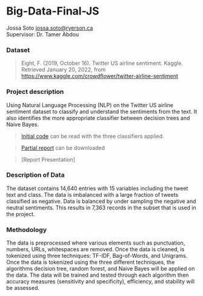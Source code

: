 # Big-Data-Final-JS
Jossa Soto jossa.soto@ryerson.ca  
Supervisor: Dr. Tamer Abdou

### Dataset
> Eight, F. (2019, October 16). Twitter US airline sentiment. Kaggle. Retrieved January 20, 2022, from https://www.kaggle.com/crowdflower/twitter-airline-sentiment

### Project description
Using Natural Language Processing (NLP) on the Twitter US airline sentiment dataset to classify and understand the sentiments from the text. It also identifies the more appropriate classifier between decision trees and Naive Bayes. 
> [Initial code](https://github.com/mengziii/Big-Data-Final-JS/blob/d90c5f522ec1b1b8896a059ade3ea83d9c62e9f8/Big%20Data%20Project%20R%20initial%20code-JS.Rmd) can be read with the three classifiers applied. 

> [Partial report](https://github.com/mengziii/Big-Data-Final-JS/blob/80cac814f043aae06446bdaaa94edc8f430b8cf4/CIND%20820%20Big%20Data%20Analytics%20Project%20-%20Jossa%20Soto.docx) can be downloaded

> [Report Presentation]

### Description of Data
The dataset contains 14,640 entries with 15 variables including the tweet text and class. The data is imbalanced with a large fraction of tweets classified as negative. Data is balanced by under sampling the negative and neutral sentiments. This results in 7,363 records in the subset that is used in the project.

### Methodology
The data is preprocessed where various elements such as punctuation, numbers, URLs, whitespaces are removed. Once the data is cleaned, is tokenized using three techniques: TF-IDF, Bag-of-Words, and Unigrams. Once the data is tokenized using the three different techniques, the algorithms decision tree, random forest, and Naive Bayes will be applied on the data. The data will be trained and tested through each algorithm then accuracy measures (sensitivity and specificity), efficiency, and stability will be assessed. 
